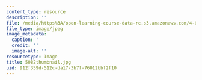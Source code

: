 ```yaml
---
content_type: resource
description: ''
file: /media/https%3A/open-learning-course-data-rc.s3.amazonaws.com/4-614-religious-architecture-and-islamic-cultures-fall-2002/912f359d512cda173b7f76012bbf2f10_5082thumbnail.jpg
file_type: image/jpeg
image_metadata:
  caption: ''
  credit: ''
  image-alt: ''
resourcetype: Image
title: 5082thumbnail.jpg
uid: 912f359d-512c-da17-3b7f-76012bbf2f10
---
```

